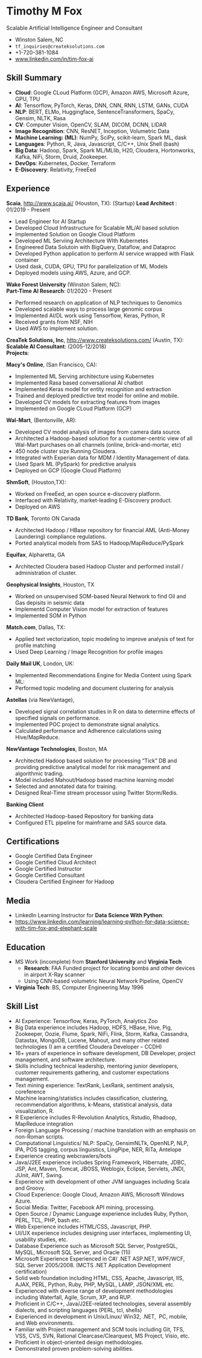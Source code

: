 # Timothy M Fox

Scalable Artificial Intelligence Engineer and Consultant

 * Winston Salem, NC 
 * `tf_inquiries@createksolutions.com`
 * +1-720-381-1084
 * www.linkedin.com/in/tim-fox-ai    

## Skill Summary

* **Cloud**: Google CLoud Platform (GCP), Amazon AWS, Microsoft Azure, GPU, TPU
* **AI**: Tensorflow, PyTorch, Keras, DNN, CNN, RNN, LSTM, GANs, CUDA
* **NLP**: BERT, ELMo, Huggingface, SentenceTransformers, SpaCy, Gensim, NLTK, Rasa
* **CV**: Computer Vision, OpenCV, SLAM, DICOM, DCNN, LIDAR
* **Image Recognition**: CNN, ResNET, Inception, Volumetric Data
* **Machine Learning: (ML)**: NumPy, SciPy, scikit-learn, Spark ML, dask
* **Languages**: Python, R, Java, Javascript, C/C++, Unix Shell (bash)
* **Big Data**: Hadoop, Spark, Spark ML/MLlib, H20, Cloudera, Hortonworks, Kafka, NiFi, Storm, Druid, Zookeeper.
* **DevOps**: Kubernetes, Docker, Terraform
* **E-Discovery**: Relativity, FreeEed

## Experience

**Scaia**, http://www.scaia.ai/ (Houston, TX):   (Startup)
  **Lead Architect** : 01/2019 - Present
 
  * Lead Engineer for AI Startup
  * Developed Cloud Infrastructure for Scalable ML/AI based solution
  * Implemented Solution on Google Cloud Platform
  * Developed ML Serviing Architecture WIth Kubernetes
  * Engineered Data Solutoin with BigQuery, Dataflow, and Dataproc
  * Developed Python application to perform AI service wrapped with Flask container
  * Used dask, CUDA, GPU, TPU for parallelization of ML Models
  * Deployed models using AWS, Azure, and GCP.

**Wake Forest University** (Winston Salem, NC):  
  **Part-Time AI Research**:  01/2020 - Present

  * Performed research on application of NLP techniques to Genomics
  * Developed scalable ways to process large genomic corpus 
  * Implemented AI/DL work using Tensorflow, Keras, Python, R
  * Received grants from NSF, NIH
  * Used AWS to implement solution.

**CreaTek Solutions, Inc**, http://www.createksolutions.com/ (Austin, TX): 
  **Scalable AI Consultant**:  (2005-12/2018)  
  **Projects**:  

**Macy's Online**, (San Francisco, CA):  

  * Implemented ML Serving architecture using Kubernetes
  * Implemented Rasa based conversational AI chatbot
  * Implemented Keras model for entity recognition and extraction
  * Trained and deployed predictive text model for online and mobile.
  * Developed CV models for extracting features from images
  * Implemented on Google CLoud Platform (GCP)

**Wal-Mart**, (Bentonville, AR):  

  * Developed CV model analysis of images from camera data source.
  * Architected a Hadoop-based solution for a customer-centric view of all Wal-Mart purchases on all channels (online, brick-and-mortar, etc)
  * 450 node cluster size Running Cloudera.
  * Integrated with Experian data for MDM / Identity Management of data.
  * Used Spark ML (PySpark) for predictive analysis
  * Deployed on GCP (Google Cloud Platform)

**ShmSoft**, (Houston,TX):

  * Worked on FreeEed, an open source e-discovery platform.
  * Interfaced with Relativity, market-leading E-Discovery product.
  * Deployed on AWS

**TD Bank**, Toronto ON Canada 

  * Architected Hadoop / HBase repository for financial AML (Anti-Money Laundering) compliance regulations.
  * Ported analytical models from SAS to Hadoop/MapReduce/PySpark

**Equifax**, Alpharetta, GA 

  * Architected Cloudera based Hadoop Cluster and performed install / administration of cluster.

**Geophysical Insights**, Houston, TX 

  * Worked on unsupervised SOM-based Neural Network to find Oil and Gas depisits in seismic data
  * Implementd Computer Vision model for extraction of features
  * Implemented SOM in Python

**Match.com**, Dallas, TX: 

  * Applied text vectorization, topic modeling to improve analysis of text for profile matching
  * Used Deep Learning / Image Recognition for profile images

**Daily Mail UK**, London, UK:

  * Implemented Recommendations Engine for Media Content using Spark ML:
  * Performed topic modeling and document clustering for analysis

**Astellas** (via NewVantage), 

  * Developed signal correlation studies in R on data to determine effects of specified signals on performance.
  * Implemented POC project to demonstrate signal analytics.
  * Calculated performance and Adherence calculations using Hive/MapReduce.

**NewVantage Technologies**, Boston, MA 

  * Architected Hadoop based solution for processing “Tick” DB and providing predictive analytical model for risk management and algorithmic trading.
  * Model included Mahout/Hadoop based machine learning model
  * Selected and annotated data for training.
  * Designed Real-Time stream processor using Twitter Storm/Redis.

**Banking Client** 

  * Architected Hadoop-based Repository for banking data
  * Configured ETL pipeline for mainframe and SAS source data.


## Certifications

  * Google Certified Data Engineer
  * Google Certified Cloud Architect
  * Google Certified Instructor
  * Google Certified Consultant
  * Cloudera Certified Engineer for Hadoop


## Media

  * LinkedIn Learning Instructor for **Data Science With Python**:
  * https://www.linkedin.com/learning/learning-python-for-data-science-with-tim-fox-and-elephant-scale
  


## Education

  * MS Work (incomplete) from **Stanford University** and **Virginia Tech**
    - **Research**:  FAA Funded project for locating bombs and other devices in airport X-Ray scanner
    - Using CNN-based volumetric Neural Network Pipeline, OpenCV
  * **Virginia Tech**: BS, Computer Engineering  May 1996

## Skill List

 * AI Experience: Tensorflow, Keras, PyTorch, Analytics Zoo
 * Big Data experience includes Hadoop, HDFS, HBase, Hive, Pig, Zookeeper, Oozie, Flume, Spark, NiFi, Flink, Storm, Kafka, Cassandra, Datastax, MongoDB, Lucene, Mahout, and many other related technologies (I am a certified Cloudera Developer – CCDH)
 * 16+ years of experience in software development, DB Developer, project management, and software architecture.
 * Skills including technical leadership, mentoring junior developers, customer requirements gathering, and customer expectations management.
 * Text mining experience: TextRank, LexRank, sentiment analysis, coreference
 * Machine learning/statistics includes classification, clustering, recommendation algorithms, k-Means, statistical analysis, data visualization, R.
 * R Experience includes R-Revolution Analytics, Rstudio, Rhadoop, MapReduce integration
 * Foreign Language Processing / machine translation with an emphasis on non-Roman scripts.
 * Computational Linguistics/ NLP: SpaCy, GensimNLTk, OpenNLP, NLP, IPA, POS tagging, corpus linguistics, LingPipe, NER, RiTa, Antelope
 * Experience creating webcrawlers/bots
 * Java/J2EE experience includes Spring Framework, Hibernate, JDBC, JSP, Ant, Maven, Tomcat, JBOSS, Weblogix, Eclipse, Servlets, JNDI, JUnit, AWT, Swing.
 * Experience with development of other JVM languages including Scala and Groovy.
 * Cloud Experience: Google Cloud, Amazon AWS, Microsoft Windows Azure.
 * Social Media: Twitter, Facebook API mining, processing.
 * Open Source / Dynamic Language experience includes Ruby, Python, PERL, TCL, PHP, bash etc.
 * Web Experience includes HTML/CSS, Javascript, PHP.
 * UI/UX experience includes designing user interfaces, implementing UI, usability studies, etc.
 * Database Experience such as Microsoft SQL Server, PostgreSQL, MySQL, Microsoft SQL Server, and Oracle (11i)
 * Microsoft Experience Experienced in C#/ .NET ASP.NET, WPF/WCF, SQL Server 2005/2008. (MCTS .NET Application Development certification)
 * Solid web foundation including HTML, CSS, Apache, Javascript, IIS, AJAX, PERL, Python, Ruby, PHP, MySQL, LAMP, JSON/XML etc.
 * Experienced with diverse range of development methodologies including Waterfall, Agile, Scrum, XP, and RUP.
 * Proficient in C/C++, Java/J2EE-related technologies, several assembly dialects, and scripting languages (PERL, tcl, shells)
 * Experienced in development in Unix/Linux/ Win32, .NET,  PC, mobile, and Web environments.
 * Familiar with Project management and SCM tools including Git, TFS, VSS, CVS, SVN, Rational Clearcase/Clearquest, MS Project, Visio, etc.
 * Proficient in object-oriented design methodologies.
 * Demonstrated proven problem-solving abilities.
